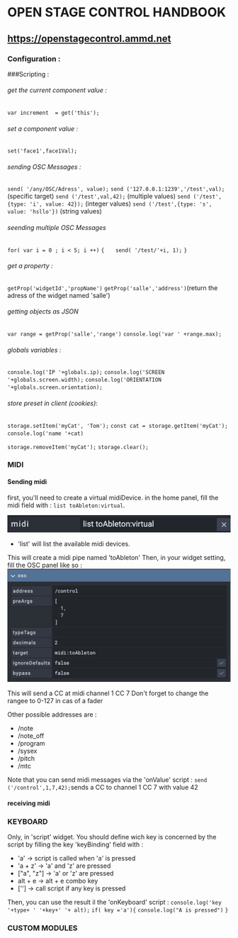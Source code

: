 # OPEN STAGE CONTROL HANDBOOK
## https://openstagecontrol.ammd.net

### Configuration :

###Scripting :


###### get the current component value : 
`var increment  = get('this');`

###### set a component value : 
`set('face1',face1Val);`

###### sending OSC Messages : 
`send( '/any/OSC/Adress', value);`
`send ('127.0.0.1:1239','/test',val);` (specific target)
`send ('/test',val,42);` (multiple values)
`send ('/test',{type: 'i', value: 42});` (integer values)
`send ('/test',{type: 's', value: 'hsllo'})` (string values)



###### seending multiple OSC Messages 
`for( var i = 0 ; i < 5; i ++)`
`{`
`   send( '/test/'+i, 1);`
`}`

###### get a property : 
`getProp('widgetId','propName')`
`getProp('salle','address')`(return the adress of the widget named 'salle')

###### getting objects as JSON
`var range = getProp('salle','range')`
`console.log('var ' +range.max);`

###### globals variables : 
`console.log('IP '+globals.ip);` 
`console.log('SCREEN '+globals.screen.width);`
`console.log('ORIENTATION '+globals.screen.orientation);`

###### store preset in client (cookies): 
`storage.setItem('myCat', 'Tom');`
`const cat = storage.getItem('myCat');`
`console.log('name '+cat)`

`storage.removeItem('myCat');`
`storage.clear();`


### MIDI 

#### Sending midi 
first, you'll need to create a virtual midiDevice. 
in the home panel, fill the midi field with : `list toAbleton:virtual`.

![midi config](img/midiConfig.png)

- 'list' will list the available midi devices.

This will create a midi pipe named 'toAbleton'
Then, in your widget setting, fill the OSC panel like so : 
![midi widget](img/midiWidget.png)

This will send a CC at midi channel 1 CC 7
Don't forget to change the rangee to 0-127 in cas of a fader

Other possible addresses are : 
- /note
- /note_off
- /program
- /sysex
- /pitch 
- /mtc 

Note that you can send midi messages via the 'onValue' script : 
`send ('/control',1,7,42);`sends a CC to channel 1 CC 7 with value 42

#### receiving midi 


### KEYBOARD 

Only, in 'script' widget. You should define wich key is concerned by the script by filling the key 'keyBinding' field with : 
- 'a' -> script is called when 'a' is pressed 
- 'a + z' -> 'a' and 'z' are pressed 
- ["a", "z"] -> 'a' or 'z' are pressed 
- alt + e -> alt + e combo key
- [''] -> call script if any key is pressed

Then, you can use the result il the 'onKeyboard' script : 
`console.log('key '+type+ ' '+key+' '+ alt);`
`if( key ='a'){`
    `console.log("A is pressed")`
`}`




### CUSTOM  MODULES 